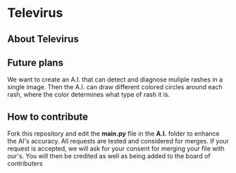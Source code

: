 # Televirus

## About Televirus


## Future plans
We want to create an A.I. that can detect and diagnose muliple rashes in a single image. Then the A.I. can draw different colored circles around each rash, where the color determines what type of rash it is.

## How to contribute
Fork this repository and edit the **main.py** file in the **A.I.** folder to enhance the AI's accuracy. All requests are tested and considered for merges. If your request is accepted, we will ask for your consent for merging your file with our's. You will then be credited as well as being added to the board of contributers